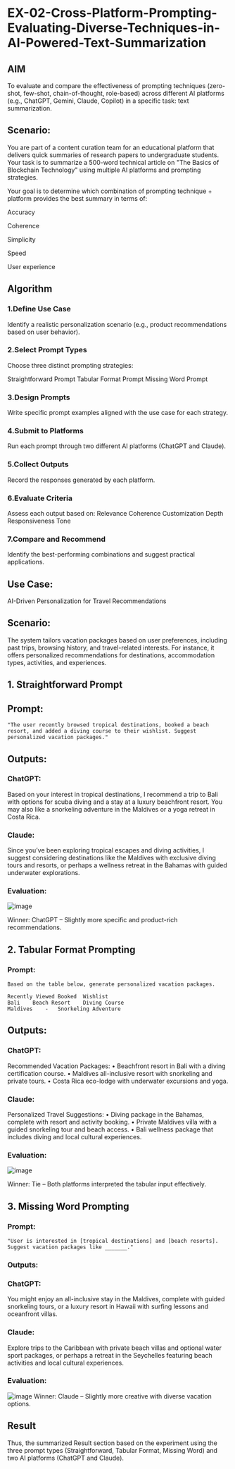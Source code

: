 # EX-02-Cross-Platform-Prompting-Evaluating-Diverse-Techniques-in-AI-Powered-Text-Summarization

## AIM
To evaluate and compare the effectiveness of prompting techniques (zero-shot, few-shot, chain-of-thought, role-based) across different AI platforms (e.g., ChatGPT, Gemini, Claude, Copilot) in a specific task: text summarization.

## Scenario:
You are part of a content curation team for an educational platform that delivers quick summaries of research papers to undergraduate students. Your task is to summarize a 500-word technical article on "The Basics of Blockchain Technology" using multiple AI platforms and prompting strategies.

Your goal is to determine which combination of prompting technique + platform provides the best summary in terms of:

Accuracy

Coherence

Simplicity

Speed

User experience

## Algorithm
### 1.Define Use Case
Identify a realistic personalization scenario (e.g., product recommendations based on user behavior).

### 2.Select Prompt Types
Choose three distinct prompting strategies:

Straightforward Prompt Tabular Format Prompt Missing Word Prompt

### 3.Design Prompts
Write specific prompt examples aligned with the use case for each strategy.

### 4.Submit to Platforms
Run each prompt through two different AI platforms (ChatGPT and Claude).

### 5.Collect Outputs
Record the responses generated by each platform.

### 6.Evaluate Criteria
Assess each output based on: Relevance Coherence Customization Depth Responsiveness Tone

### 7.Compare and Recommend
Identify the best-performing combinations and suggest practical applications.

## Use Case:
AI-Driven Personalization for Travel Recommendations

## Scenario:
The system tailors vacation packages based on user preferences, including past trips, browsing history, and travel-related interests. For instance, it offers personalized recommendations for destinations, accommodation types, activities, and experiences.

## 1. Straightforward Prompt
## Prompt:
```
"The user recently browsed tropical destinations, booked a beach resort, and added a diving course to their wishlist. Suggest personalized vacation packages."
```
## Outputs:
### ChatGPT:
Based on your interest in tropical destinations, I recommend a trip to Bali with options for scuba diving and a stay at a luxury beachfront resort. You may also like a snorkeling adventure in the Maldives or a yoga retreat in Costa Rica.

### Claude:
Since you’ve been exploring tropical escapes and diving activities, I suggest considering destinations like the Maldives with exclusive diving tours and resorts, or perhaps a wellness retreat in the Bahamas with guided underwater explorations.

### Evaluation:
![image](https://github.com/user-attachments/assets/308bc314-5856-4768-9a7b-fc1e1105a784)

Winner: ChatGPT – Slightly more specific and product-rich recommendations.

## 2. Tabular Format Prompting
### Prompt:
```
Based on the table below, generate personalized vacation packages.

Recently Viewed	Booked	Wishlist
Bali	Beach Resort	Diving Course
Maldives	-	Snorkeling Adventure
```
## Outputs:
### ChatGPT:
Recommended Vacation Packages: • Beachfront resort in Bali with a diving certification course. • Maldives all-inclusive resort with snorkeling and private tours. • Costa Rica eco-lodge with underwater excursions and yoga.

### Claude:
Personalized Travel Suggestions: • Diving package in the Bahamas, complete with resort and activity booking. • Private Maldives villa with a guided snorkeling tour and beach access. • Bali wellness package that includes diving and local cultural experiences.

### Evaluation:
![image](https://github.com/user-attachments/assets/55327465-b176-4823-933a-1e42f4129479)

Winner: Tie – Both platforms interpreted the tabular input effectively.

## 3. Missing Word Prompting
### Prompt:
```
"User is interested in [tropical destinations] and [beach resorts]. Suggest vacation packages like _______."
```
### Outputs:
### ChatGPT:
You might enjoy an all-inclusive stay in the Maldives, complete with guided snorkeling tours, or a luxury resort in Hawaii with surfing lessons and oceanfront villas.

### Claude:
Explore trips to the Caribbean with private beach villas and optional water sport packages, or perhaps a retreat in the Seychelles featuring beach activities and local cultural experiences.

### Evaluation:
![image](https://github.com/user-attachments/assets/979ab7be-3bdc-44e1-af9b-40c822bdc37d)
Winner: Claude – Slightly more creative with diverse vacation options.

## Result
Thus, the summarized Result section based on the experiment using the three prompt types (Straightforward, Tabular Format, Missing Word) and two AI platforms (ChatGPT and Claude).
